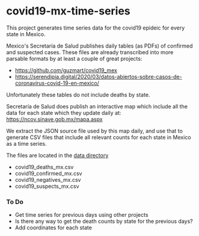 # covid19-mx-time-series

This project generates time series data for the covid19 epideic for every state in Mexico.

Mexico's Secretaría de Salud publishes daily tables (as PDFs) of confirmed and suspected cases. 
These files are already transcribed into more parsable formats by at least a couple of great projects:
* https://github.com/guzmart/covid19_mex
* https://serendipia.digital/2020/03/datos-abiertos-sobre-casos-de-coronavirus-covid-19-en-mexico/

Unfortunately these tables do not include deaths by state. 

Secretaría de Salud does publish an interactive map which include all the data for each state which they update daily at: https://ncov.sinave.gob.mx/mapa.aspx

We extract the JSON source file used by this map daily, and use that to generate CSV files that include all relevant counts for each state in Mexico as a time series.

The files are located in the [data directory](https://github.com/mariorz/covid19-mx-time-series/tree/master/data)
* covid19_deaths_mx.csv
* covid19_confirmed_mx.csv
* covid19_negatives_mx.csv
* covid19_suspects_mx.csv


### To Do
* Get time series for previous days using other projects
* Is there any way to get the death counts by state for the previous days?
* Add coordinates for each state
